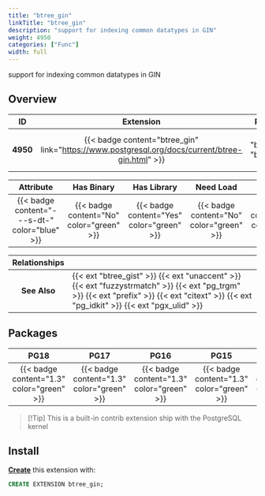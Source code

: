 ```yaml
---
title: "btree_gin"
linkTitle: "btree_gin"
description: "support for indexing common datatypes in GIN"
weight: 4950
categories: ["Func"]
width: full
---
```


support for indexing common datatypes in GIN

## Overview

|    ID    | Extension |  Package   | Version |        Category        |           License            |       Language       |
|:--------:|:---------:|:----------:|:-------:|:----------------------:|:----------------------------:|:--------------------:|
| **4950** | {{< badge content="btree_gin" link="https://www.postgresql.org/docs/current/btree-gin.html" >}} | {{< ext "btree_gin" "btree_gin" >}} | `1.3` | {{< category "FUNC" >}} | {{< license "PostgreSQL" >}} | {{< language "C" >}} |


|  Attribute | Has Binary | Has Library | Need Load | Has DDL | Relocatable | Trusted |
|:----------:|:----------:|:-----------:|:---------:|:-------:|:-----------:|:-------:|
| {{< badge content="---s-dt-" color="blue" >}} | {{< badge content="No" color="green" >}} | {{< badge content="Yes" color="green" >}} | {{< badge content="No" color="green" >}} | {{< badge content="Yes" color="green" >}} | {{< badge content="no" color="red" >}} | {{< badge content="yes" color="green" >}} |


| **Relationships** |   |
|:-----------------:|:----|
|   **See Also**    | {{< ext "btree_gist" >}} {{< ext "unaccent" >}} {{< ext "fuzzystrmatch" >}} {{< ext "pg_trgm" >}} {{< ext "prefix" >}} {{< ext "citext" >}} {{< ext "pg_idkit" >}} {{< ext "pgx_ulid" >}} |


## Packages

| **PG18** | **PG17** | **PG16** | **PG15** | **PG14** |
|:--------:|:--------:|:--------:|:--------:|:--------:|
| {{< badge content="1.3" color="green" >}} | {{< badge content="1.3" color="green" >}} | {{< badge content="1.3" color="green" >}} | {{< badge content="1.3" color="green" >}} | {{< badge content="1.3" color="green" >}} |

> [!Tip] This is a built-in contrib extension ship with the PostgreSQL kernel


## Install

[**Create**](https://ext.pgsty.com/usage/create) this extension with:

```sql
CREATE EXTENSION btree_gin;
```
